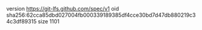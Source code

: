 version https://git-lfs.github.com/spec/v1
oid sha256:62cca85dbd027004fb000339189385df4cce30bd7d47db880219c34c3df89315
size 1101
